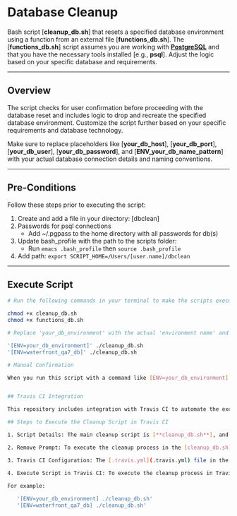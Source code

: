 # Database Cleanup


Bash script [**cleanup_db.sh**] that resets a specified database environment using a function from an external file [**functions_db.sh**]. The [**functions_db.sh**] script assumes you are working with [**PostgreSQL**](https://www.postgresql.org/docs/current/sql-createdatabase.html) and that you have the necessary tools installed [e.g., **psql**]. Adjust the logic based on your specific database and requirements.

****
## Overview


The script checks for user confirmation before proceeding with the database reset and includes logic to drop and recreate the specified database environment. Customize the script further based on your specific requirements and database technology.

Make sure to replace placeholders like [**your_db_host**], [**your_db_port**], [**your_db_user**], [**your_db_password**], and [**ENV_your_db_name_pattern**] with your actual database connection details and naming conventions.


****

## Pre-Conditions

Follow these steps prior to executing the script:

1. Create and add a file in your directory: [dbclean]
2. Passwords for psql connections
   - Add ~/.pgpass to the home directory with all passwords for db(s)
3. Update bash_profile with the path to the scripts folder:
   - Run `emacs .bash_profile` then `source .bash_profile`
4. Add path: `export SCRIPT_HOME=/Users/[user.name]/dbclean`

****
## Execute Script

```bash
# Run the following commands in your terminal to make the scripts executable:

chmod +x cleanup_db.sh
chmod +x functions_db.sh

# Replace 'your_db_environment' with the actual 'environment name' and run:

'[ENV=your_db_environment]' ./cleanup_db.sh
'[ENV=waterfront_qa7_db]' ./cleanup_db.sh

# Manual Confirmation 

When you run this script with a command like [ENV=your_db_environment] ./cleanup_db.sh, it will clean the specified database environment, and then wait for user input before exiting.


## Travis CI Integration

This repository includes integration with Travis CI to automate the execution of the database cleanup script. The Travis CI configuration is defined in the [.travis.yml](.travis.yml) file. The script is triggered during specific stages of the CI/CD pipeline.

## Steps to Execute the Cleanup Script in Travis CI

1. Script Details: The main cleanup script is [**cleanup_db.sh**], and it resets a specified database environment using a function from an external file [**functions_db.sh**]. Make sure to customize the script based on your specific database and requirements.

2. Remove Prompt: To execute the cleanup process in the [cleanup_db.sh] file without 'manual confirmation', particularly in CI/CD environments where automation is preferred, you may consider removing the user input prompt if its not needed.

3. Travis CI Configuration: The [.travis.yml](.travis.yml) file in the repository defines the Travis CI configuration. It includes stages and jobs that specify when and how the cleanup script should be executed. Refer to the file for a detailed understanding.

4. Execute Script in Travis CI: To execute the cleanup process in Travis CI, the script is run with a specified environment variable. 

For example:
   
   '[ENV=your_db_environment] ./cleanup_db.sh'
   '[ENV=waterfront_qa7_db] ./cleanup_db.sh'






